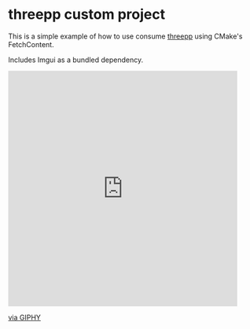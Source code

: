 # threepp custom project

This is a simple example of how to use consume [threepp](https://github.com/markaren/threepp) using CMake's FetchContent.

Includes Imgui as a bundled dependency.


<iframe src="https://giphy.com/embed/SrV5zj0iaa2hlnVxXa" width="466" height="480" style="" frameBorder="0" class="giphy-embed" allowFullScreen></iframe><p><a href="https://giphy.com/gifs/c-jacobian-inversekinematics-SrV5zj0iaa2hlnVxXa">via GIPHY</a></p>
